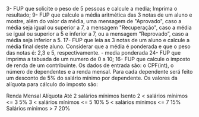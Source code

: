 3- FUP que solicite o peso de 5 pessoas e calcule a media; Imprima o resultado;
9- FUP que calcule a média aritmética das 3 notas de um aluno e mostre, além do valor da média, uma mensagem de "Aprovado", caso a média seja igual ou superior a 7, a mensagem "Recuperação", caso a média se igual ou superior a 5 e inferior a 7, ou a mensagem “Reprovado”, caso a média seja inferior a 5.
17- FUP que leia as 3 notas de um aluno e calcule a média final deste aluno. Considerar que a média é ponderada e que o peso das notas é: 2,3 e 5, respectivamente. - media ponderada
24- FUP que imprima a tabuada de um numero de 0 a 10;
16- FUP que calcule o imposto de renda de um contribuinte. Os dados de entrada são: o CPF(int), o número de dependentes e a renda mensal. Para cada dependente será feito um desconto de 5% do salário mínimo por dependente. Os valores da alíquota para cálculo do imposto são:

  Renda Mensal	                  Alíquota
  Até 2 salários mínimos	         Isento
  2 < salários mínimos <= 3	        5%
  3 < salários mínimos <= 5	        10%
  5 < salários mínimos <= 7	        15%
  Salários mínimos > 7	            20%
